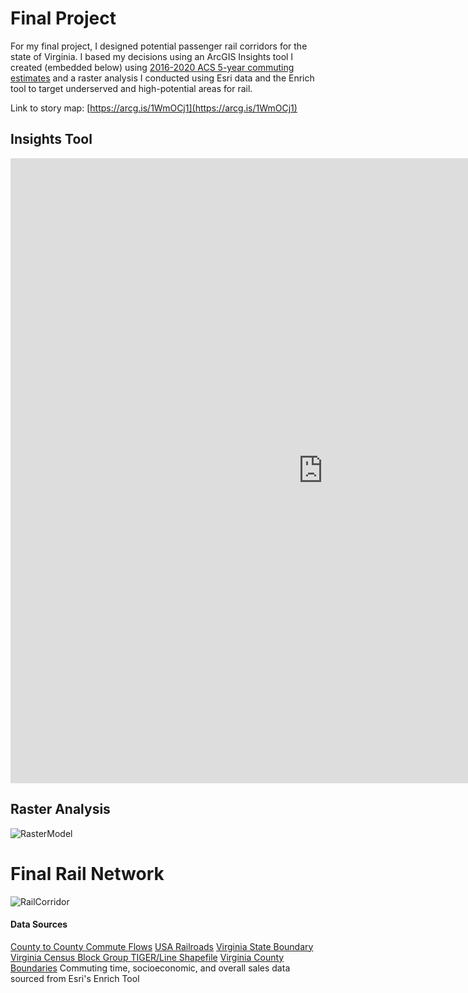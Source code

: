 # Final Project
For my final project, I designed potential passenger rail corridors for the state of Virginia. I based my decisions using an ArcGIS Insights tool I created (embedded below) using [2016-2020 ACS 5-year commuting estimates](https://www.census.gov/data/tables/2020/demo/metro-micro/commuting-flows-2020.html) and a raster analysis I conducted using Esri data and the Enrich tool to target underserved and high-potential areas for rail.

Link to story map: [https://arcg.is/1WmOCj1](https://arcg.is/1WmOCj1)

## Insights Tool
<iframe src="https://insights.arcgis.com/#/embed/62fb1cdbee11411694bec5b10735425c" width="1000px" height="1000px" frameborder="0"></iframe>

## Raster Analysis
![RasterModel](https://github.com/jredman14/gis-portfolio/assets/156849712/5c7ac9fb-900b-40ad-bad9-43cc381f5314)

# Final Rail Network
![RailCorridor](https://github.com/jredman14/gis-portfolio/assets/156849712/a906a231-adba-4840-9e8e-7271d7040760)

#### Data Sources
[County to County Commute Flows](https://www.census.gov/data/tables/2020/demo/metro-micro/commuting-flows-2020.html)
[USA Railroads](https://services.arcgis.com/P3ePLMYs2RVChkJx/arcgis/rest/services/USA_Railroads_1/FeatureServer )
[Virginia State Boundary](https://services2.arcgis.com/8k2PygHqghVevhzy/arcgis/rest/services/VA_State_Generalized/FeatureServer)
[Virginia Census Block Group TIGER/Line Shapefile](https://catalog.data.gov/dataset/tiger-line-shapefile-2020-state-virginia-block-groups)
[Virginia County Boundaries](https://services.arcgis.com/p5v98VHDX9Atv3l7/arcgis/rest/services/SDE_USDC_CENSUS_VA_COUNTY/FeatureServer )
Commuting time, socioeconomic, and overall sales data sourced from Esri's Enrich Tool
